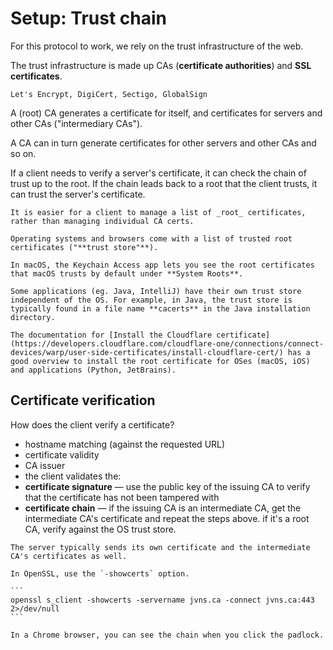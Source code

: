# Setup: Trust chain

For this protocol to work, we rely on the trust infrastructure of the web.

The trust infrastructure is made up CAs (**certificate authorities**) and **SSL certificates**.

~~~admonish example title="Examples of CAs"
Let's Encrypt, DigiCert, Sectigo, GlobalSign
~~~

A (root) CA generates a certificate for itself, and certificates for servers and other CAs ("intermediary CAs").

A CA can in turn generate certificates for other servers and other CAs and so on.

If a client needs to verify a server's certificate, it can check the chain of trust up to the root. If the chain leads back to a root that the client trusts, it can trust the server's certificate.

```admonish tip title="Clients only need to store root certificates"
It is easier for a client to manage a list of _root_ certificates, rather than managing individual CA certs.
```

```admonish info title="Trust store"
Operating systems and browsers come with a list of trusted root certificates ("**trust store"**).

In macOS, the Keychain Access app lets you see the root certificates that macOS trusts by default under **System Roots**.

Some applications (eg. Java, IntelliJ) have their own trust store independent of the OS. For example, in Java, the trust store is typically found in a file name **cacerts** in the Java installation directory.
```

```admonish question title="How to add root certificates to trust store?"
The documentation for [Install the Cloudflare certificate](https://developers.cloudflare.com/cloudflare-one/connections/connect-devices/warp/user-side-certificates/install-cloudflare-cert/) has a good overview to install the root certificate for OSes (macOS, iOS) and applications (Python, JetBrains).
```

## Certificate verification

How does the client verify a certificate?

* hostname matching (against the requested URL)
* certificate validity
* CA issuer
* the client validates the:
* **certificate signature** — use the public key of the issuing CA to verify that the certificate has not been tampered with
* **certificate chain** — if the issuing CA is an intermediate CA, get the intermediate CA's certificate and repeat the steps above. if it's a root CA, verify against the OS trust store.

~~~admonish question title="How to show certificates of intermediate CAs?"
The server typically sends its own certificate and the intermediate CA's certificates as well. 

In OpenSSL, use the `-showcerts` option.

```
openssl s_client -showcerts -servername jvns.ca -connect jvns.ca:443 2>/dev/null
```

In a Chrome browser, you can see the chain when you click the padlock.
~~~
